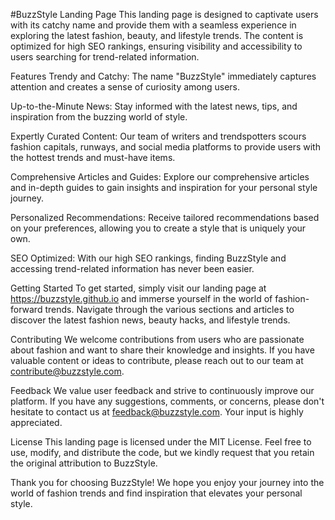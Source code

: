 #BuzzStyle Landing Page
This landing page is designed to captivate users with its catchy name and provide them with a seamless experience in exploring the latest fashion, beauty, and lifestyle trends. The content is optimized for high SEO rankings, ensuring visibility and accessibility to users searching for trend-related information.

Features
Trendy and Catchy: The name "BuzzStyle" immediately captures attention and creates a sense of curiosity among users.

Up-to-the-Minute News: Stay informed with the latest news, tips, and inspiration from the buzzing world of style.

Expertly Curated Content: Our team of writers and trendspotters scours fashion capitals, runways, and social media platforms to provide users with the hottest trends and must-have items.

Comprehensive Articles and Guides: Explore our comprehensive articles and in-depth guides to gain insights and inspiration for your personal style journey.

Personalized Recommendations: Receive tailored recommendations based on your preferences, allowing you to create a style that is uniquely your own.

SEO Optimized: With our high SEO rankings, finding BuzzStyle and accessing trend-related information has never been easier.

Getting Started
To get started, simply visit our landing page at https://buzzstyle.github.io and immerse yourself in the world of fashion-forward trends. Navigate through the various sections and articles to discover the latest fashion news, beauty hacks, and lifestyle trends.

Contributing
We welcome contributions from users who are passionate about fashion and want to share their knowledge and insights. If you have valuable content or ideas to contribute, please reach out to our team at contribute@buzzstyle.com.

Feedback
We value user feedback and strive to continuously improve our platform. If you have any suggestions, comments, or concerns, please don't hesitate to contact us at feedback@buzzstyle.com. Your input is highly appreciated.

License
This landing page is licensed under the MIT License. Feel free to use, modify, and distribute the code, but we kindly request that you retain the original attribution to BuzzStyle.

Thank you for choosing BuzzStyle! We hope you enjoy your journey into the world of fashion trends and find inspiration that elevates your personal style.
